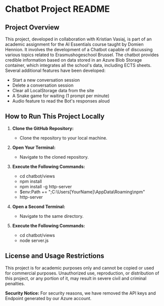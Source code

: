 # Chatbot Project README

## Project Overview

This project, developed in collaboration with Kristian Vasiaj, is part of an academic assignment for the AI Essentials course taught by Domien Hennion. It involves the development of a Chatbot capable of discussing various topics related to Erasmushogeschool Brussel. The chatbot provides credible information based on data stored in an Azure Blob Storage container, which integrates all the school's data, including ECTS sheets. Several additional features have been developed:

- Start a new conversation session
- Delete a conversation session
- Clear all LocalStorage data from the site
- A Snake game for waiting (1 prompt per minute)
- Audio feature to read the Bot's responses aloud

## How to Run This Project Locally

1. **Clone the GitHub Repository:**
   - Clone the repository to your local machine.

2. **Open Your Terminal:**
   - Navigate to the cloned repository.

3. **Execute the Following Commands:**
   
   - cd chatbot/views
   - npm install
   - npm install -g http-server
   - $env:Path += ";C:\Users\[YourName]\AppData\Roaming\npm"
   - http-server

5. **Open a Second Terminal:**
   - Navigate to the same directory.

6. **Execute the Following Commands:**
   
   - cd chatbot/views
   - node server.js

## License and Usage Restrictions
This project is for academic purposes only and cannot be copied or used for commercial purposes. Unauthorized use, reproduction, or distribution of this project, or any portion of it, may result in severe civil and criminal penalties.

**Security Notice:**
For security reasons, we have removed the API keys and Endpoint generated by our Azure account.
